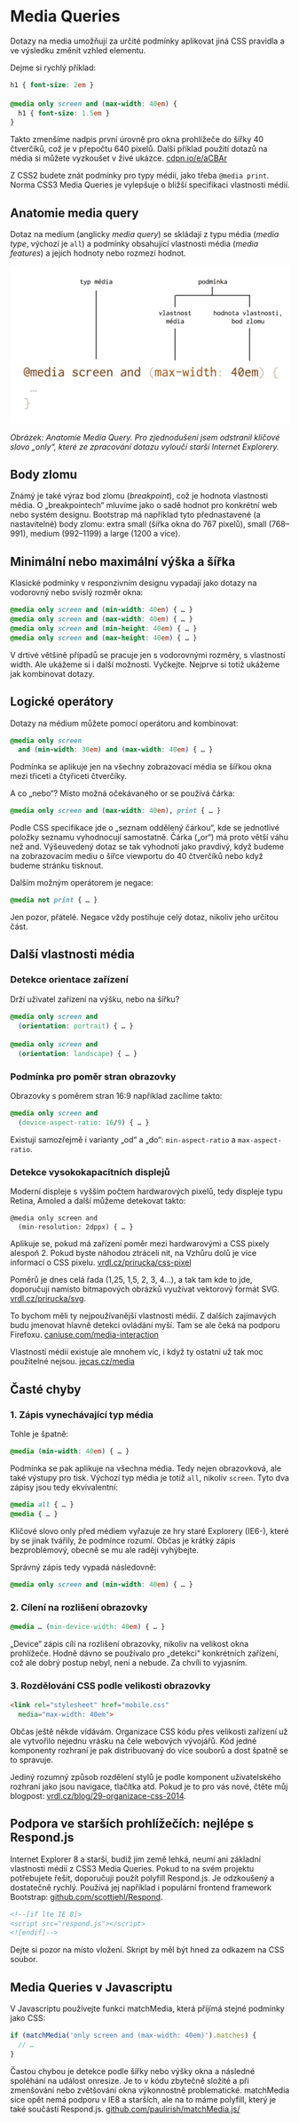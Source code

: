# Media Queries

Dotazy na media umožňují za určité podmínky aplikovat jiná CSS pravidla a ve výsledku změnit vzhled elementu.

Dejme si rychlý příklad: 

```css
h1 { font-size: 2em }

@media only screen and (max-width: 40em) {
  h1 { font-size: 1.5em }
}
```

Takto zmenšíme nadpis první úrovně pro okna prohlížeče do šířky 40 čtverčíků, což je v přepočtu 640 pixelů. Další příklad použití dotazů na média si můžete vyzkoušet v živé ukázce. [cdpn.io/e/aCBAr](http://cdpn.io/e/aCBAr)

Z CSS2 budete znát podmínky pro typy médií, jako třeba `@media print`. Norma CSS3 Media Queries je vylepšuje o bližší specifikaci vlastnosti médií.

## Anatomie media query

Dotaz na medium (anglicky *media query*) se skládají z typu média (*media type*, výchozí je `all`) a podmínky obsahující vlastnosti média (*media features*) a jejich hodnoty nebo rozmezí hodnot.

![](dist/images/original/media-query.png)

*Obrázek: Anatomie Media Query. Pro zjednodušení jsem odstranil klíčové slovo „only“, které ze zpracování dotazu vyloučí starší Internet Explorery.*

## Body zlomu

Známý je také výraz bod zlomu (*breakpoint*), což je hodnota vlastnosti média. O „breakpointech“ mluvíme jako o sadě hodnot pro konkrétní web nebo systém designu. Bootstrap má například tyto přednastavené (a nastavitelné) body zlomu: extra small (šířka okna do 767 pixelů), small (768–991), medium (992–1199) a large (1200 a více).  

## Minimální nebo maximální výška a šířka

Klasické podmínky v responzivním designu vypadají jako dotazy na vodorovný nebo svislý rozměr okna:

```css
@media only screen and (min-width: 40em) { … }
@media only screen and (max-width: 40em) { … }
@media only screen and (min-height: 40em) { … }
@media only screen and (max-height: 40em) { … }
```

V drtivé většině případů se pracuje jen s vodorovnými rozměry, s vlastností width. Ale ukážeme si i další možnosti. Vyčkejte. Nejprve si totiž ukážeme jak kombinovat dotazy.

## Logické operátory

Dotazy na médium můžete pomocí operátoru and kombinovat:

```css
@media only screen 
  and (min-width: 30em) and (max-width: 40em) { … }
```

Podmínka se aplikuje jen na všechny zobrazovací média se šířkou okna mezi třiceti a čtyřiceti čtverčíky.

A co „nebo“? Místo možná očekávaného or se používá čárka:

```css
@media only screen and (max-width: 40em), print { … }
```

Podle CSS specifikace jde o „seznam oddělený čárkou“, kde se jednotlivé položky seznamu vyhodnocují samostatně. Čárka („or“) má proto větší váhu než and. Výšeuvedený dotaz se tak vyhodnotí jako pravdivý, když budeme na zobrazovacím mediu o šířce viewportu do 40 čtverčíků nebo když budeme stránku tisknout.

Dalším možným operátorem je negace:

```css
@media not print { … }
```

Jen pozor, přátelé. Negace vždy postihuje celý dotaz, nikoliv jeho určitou část.

## Další vlastnosti média

### Detekce orientace zařízení 

Drží uživatel zařízení na výšku, nebo na šířku?

```css
@media only screen and 
  (orientation: portrait) { … }

@media only screen and 
  (orientation: landscape) { … }
```

### Podmínka pro poměr stran obrazovky

Obrazovky s poměrem stran 16:9 například zacílíme takto:

```css
@media only screen and 
  (device-aspect-ratio: 16/9) { … }
```

Existují samozřejmě i varianty „od“ a „do“:  `min-aspect-ratio` a `max-aspect-ratio`.

### Detekce vysokokapacitních displejů 

Moderní displeje s vyšším počtem hardwarových pixelů, tedy displeje typu Retina, Amoled a další můžeme detekovat takto:

```
@media only screen and 
  (min-resolution: 2dppx) { … }
```  

Aplikuje se, pokud má zařízení poměr mezi hardwarovými a CSS pixely alespoň 2. Pokud byste náhodou ztráceli nit, na Vzhůru dolů je více informací o CSS pixelu. [vrdl.cz/prirucka/css-pixel](http://www.vzhurudolu.cz/prirucka/css-pixel)

Poměrů je dnes celá řada (1,25, 1,5, 2, 3, 4…), a tak tam kde to jde, doporučuji namísto bitmapových obrázků využívat vektorový formát SVG. [vrdl.cz/prirucka/svg](http://www.vzhurudolu.cz/prirucka/svg).

To bychom měli ty nejpoužívanější vlastnosti médií. Z dalších zajímavých budu jmenovat hlavně detekci ovládání myší. Tam se ale čeká na podporu Firefoxu. [caniuse.com/media-interaction](http://caniuse.com/#feat=css-media-interaction)

Vlastností médií existuje ale mnohem víc, i když ty ostatní už tak moc použitelné nejsou. [jecas.cz/media](http://jecas.cz/media#vlastnosti)

## Časté chyby

### 1. Zápis vynechávající typ média

Tohle je špatně:

```css
@media (min-width: 40em) { … }
```

Podmínka se pak aplikuje na všechna média. Tedy nejen obrazovková, ale také výstupy pro tisk. Výchozí typ média je totiž `all`, nikoliv `screen`. Tyto dva zápisy jsou tedy ekvivalentní:

```css
@media all { … }
@media { … }
```

Klíčové slovo only před médiem vyřazuje ze hry staré Explorery (IE6-), které by se jinak tvářily, že podmínce rozumí. Občas je krátký zápis bezproblémový, obecně se mu ale raději vyhýbejte. 

Správný zápis tedy vypadá následovně:

```css
@media only screen and (min-width: 40em) { … }
```

### 2. Cílení na rozlišení obrazovky

```css
@media … (min-device-width: 40em) { … }
```

„Device“ zápis cílí na rozlišení obrazovky, nikoliv na velikost okna prohlížeče. Hodně dávno se používalo pro „detekci“ konkrétních zařízení, což ale dobrý postup nebyl, není a nebude. Za chvíli to vyjasním.

### 3. Rozdělování CSS podle velikosti obrazovky

```html
<link rel="stylesheet" href="mobile.css" 
  media="max-width: 40em">
```

Občas ještě někde vídávám. Organizace CSS kódu přes velikosti zařízení už ale vytvořilo nejednu vrásku na čele webových vývojářů. Kód jedné komponenty rozhraní je pak distribuovaný do více souborů a dost špatně se to spravuje. 

Jediný rozumný způsob rozdělení stylů je podle komponent uživatelského rozhraní jako jsou navigace, tlačítka atd. Pokud je to pro vás nové, čtěte můj blogpost: [vrdl.cz/blog/29-organizace-css-2014](http://www.vzhurudolu.cz/blog/29-organizace-css-2014).

## Podpora ve starších prohlížečích: nejlépe s Respond.js

Internet Explorer 8 a starší, budiž jim země lehká, neumí ani základní vlastnosti médií z CSS3 Media Queries. Pokud to na svém projektu potřebujete řešit, doporučuji použít polyfill Respond.js. Je odzkoušený a dostatečně rychlý. Používá jej například i populární frontend framework Bootstrap: [github.com/scottjehl/Respond](https://github.com/scottjehl/Respond).

```html
<!--[if lte IE 8]>
<script src="respond.js"></script>
<![endif]-->
```

Dejte si pozor na místo vložení. Skript by měl být hned za odkazem na CSS soubor.

## Media Queries v Javascriptu

V Javascriptu používejte funkci matchMedia, která přijímá stejné podmínky jako CSS:

```javascript
if (matchMedia('only screen and (max-width: 40em)').matches) {
  // …
}
```

Častou chybou je detekce podle šířky nebo výšky okna a následné spoléhání na událost onresize. Je to v kódu zbytečně složité a při zmenšování nebo zvětšování okna výkonnostně problematické. matchMedia sice opět nemá podporu v IE8 a starších, ale na to máme polyfill, který je také součástí Respond.js. [github.com/paulirish/matchMedia.js/](https://github.com/paulirish/matchMedia.js/)
